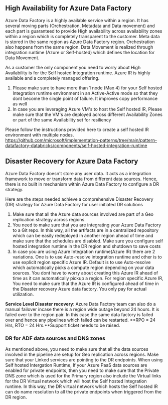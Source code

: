 ## High Availability for Azure Data Factory

Azure Data Factory is a highly available service within a region. It has several moving parts (Orchestration, Metadata and Data movement) and each part is guaranteed to provide High availability across availability zones within a region which is completely transparent to the customer. Meta data is stored in the same region as Azure Data Factory region. Orchestration also happens from the same region. Data Movement is realized through integration runtime (Azure or Self-hosted) which defines the location for Data Movement.

As a customer the only component you need to worry about High Availability is for the Self hosted Integration runtime. Azure IR is highly available and a completely managed offering.

1. Please make sure to have more than 1 node (Max 4) for your Self hosted Integration runtime environment in an Active-Active mode so that they dont become the single point of failure. It improves copy performance as well
2. In case you are leveraging Azure VM's to host the Self hosted IR, Please make sure that the VM's are deployed across different Availability Zones or part of the same Availability set for resiliency

Please follow the instructions provided here to create a self hosted IR environment with multiple nodes. https://github.com/microsoft/implementation-patterns/tree/main/pattern-datafactory-databricks/components/self-hosted-integration-runtime


 ## Disaster Recovery for Azure Data Factory
Azure Data Factory doesn't store any user data. It acts as a integration framework to move or transform data from different data sources. Hence, there is no built in mechanism within Azure Data Factory to configure a DR strategy. 

Here are the steps needed achieve a comprehensive Disaster Recovery (DR) strategy for Azure Data Factory for user initiated DR solutions

1. Make sure that all the Azure data sources involved are part of a Geo replication strategy across regions.
2. You need to make sure that you are integrating your Azure Data Factory to a Git repo. In this way, all the artifacts are in a centralized repository which can be easily redeployed in another region ahead of time and make sure that the schedules are disabled. Make sure you configure self hosted integration runtime in the DR region and shutdown to save costs
3. In case you are using Azure Integration runtime(Azure IR) there are 2 variations. One is to use Auto-resolve integration runtime and other is to use explicit region specific Azure IR. Default is to use Auto-resolve which automatically picks a compute region depending on your data sources. You dont have to worry about creating this Azure IR ahead of time as it can automatically pickup a region. For region specific Azure IR, You need to make sure that the Azure IR is configured ahead of time in the Disaster recovery Azure data factory. You only pay for actual utilization.

**Service Level Disaster recovery**: Azure Data Factory team can also do a manual failover incase there is a region wide outage beyond 24 hours. It is failed over to the region pair. In this case the same data factory is failed over and hence any pipelines which failed can be restarted. **RPO = 24 Hrs, RTO = 24 Hrs.**Support ticket needs to be raised.

### DR for ADF data sources and DNS zones
As mentioned above, you need to make sure that all the data sources involved in the pipeline are setup for Geo replication across regions. Make sure that your Linked services are pointing to the DR endpoints. When using Self hosted Intergation Runtime, If your Azure PaaS data sources are enabled for private endpoints, then you need to make sure that the Private DNS zone which is used for the Primary region also include the Virtual links for the DR Virtual network which will host the Self hosted Integration runtime. In this way, the DR virtual network which hosts the Self hosted IR can do name resolution to all the private endpoints when triggered from the DR region.

